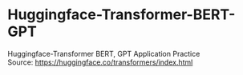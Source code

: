 # Huggingface-Transformer-BERT-GPT
Huggingface-Transformer BERT, GPT Application Practice<br>
Source: https://huggingface.co/transformers/index.html
